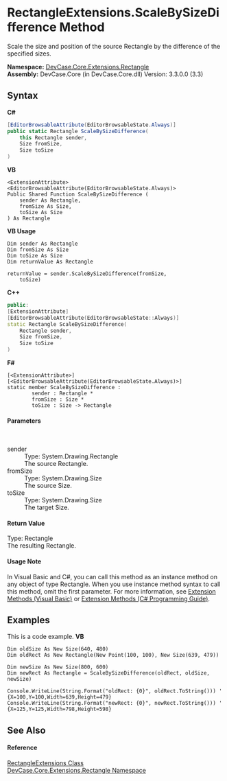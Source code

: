 # RectangleExtensions.ScaleBySizeDifference Method 
 

Scale the size and position of the source Rectangle by the difference of the specified sizes.

**Namespace:**&nbsp;<a href="N_DevCase_Core_Extensions_Rectangle">DevCase.Core.Extensions.Rectangle</a><br />**Assembly:**&nbsp;DevCase.Core (in DevCase.Core.dll) Version: 3.3.0.0 (3.3)

## Syntax

**C#**<br />
``` C#
[EditorBrowsableAttribute(EditorBrowsableState.Always)]
public static Rectangle ScaleBySizeDifference(
	this Rectangle sender,
	Size fromSize,
	Size toSize
)
```

**VB**<br />
``` VB
<ExtensionAttribute>
<EditorBrowsableAttribute(EditorBrowsableState.Always)>
Public Shared Function ScaleBySizeDifference ( 
	sender As Rectangle,
	fromSize As Size,
	toSize As Size
) As Rectangle
```

**VB Usage**<br />
``` VB Usage
Dim sender As Rectangle
Dim fromSize As Size
Dim toSize As Size
Dim returnValue As Rectangle

returnValue = sender.ScaleBySizeDifference(fromSize, 
	toSize)
```

**C++**<br />
``` C++
public:
[ExtensionAttribute]
[EditorBrowsableAttribute(EditorBrowsableState::Always)]
static Rectangle ScaleBySizeDifference(
	Rectangle sender, 
	Size fromSize, 
	Size toSize
)
```

**F#**<br />
``` F#
[<ExtensionAttribute>]
[<EditorBrowsableAttribute(EditorBrowsableState.Always)>]
static member ScaleBySizeDifference : 
        sender : Rectangle * 
        fromSize : Size * 
        toSize : Size -> Rectangle 

```


#### Parameters
&nbsp;<dl><dt>sender</dt><dd>Type: System.Drawing.Rectangle<br />The source Rectangle.</dd><dt>fromSize</dt><dd>Type: System.Drawing.Size<br />The source Size.</dd><dt>toSize</dt><dd>Type: System.Drawing.Size<br />The target Size.</dd></dl>

#### Return Value
Type: Rectangle<br />The resulting Rectangle.

#### Usage Note
In Visual Basic and C#, you can call this method as an instance method on any object of type Rectangle. When you use instance method syntax to call this method, omit the first parameter. For more information, see <a href="https://docs.microsoft.com/dotnet/visual-basic/programming-guide/language-features/procedures/extension-methods">Extension Methods (Visual Basic)</a> or <a href="https://docs.microsoft.com/dotnet/csharp/programming-guide/classes-and-structs/extension-methods">Extension Methods (C# Programming Guide)</a>.

## Examples
This is a code example. 
**VB**<br />
``` VB
Dim oldSize As New Size(640, 480)
Dim oldRect As New Rectangle(New Point(100, 100), New Size(639, 479))

Dim newSize As New Size(800, 600)
Dim newRect As Rectangle = ScaleBySizeDifference(oldRect, oldSize, newSize)

Console.WriteLine(String.Format("oldRect: {0}", oldRect.ToString())) ' {X=100,Y=100,Width=639,Height=479}
Console.WriteLine(String.Format("newRect: {0}", newRect.ToString())) ' {X=125,Y=125,Width=798,Height=598}
```


## See Also


#### Reference
<a href="T_DevCase_Core_Extensions_Rectangle_RectangleExtensions">RectangleExtensions Class</a><br /><a href="N_DevCase_Core_Extensions_Rectangle">DevCase.Core.Extensions.Rectangle Namespace</a><br />
